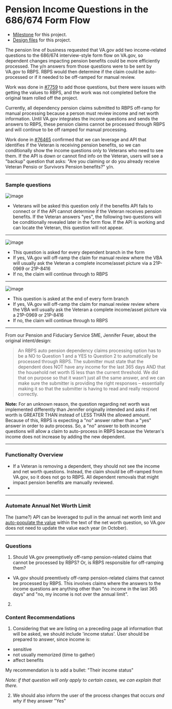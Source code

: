 # Pension Income Questions in the 686/674 Form Flow

- [Milestone](https://github.com/department-of-veterans-affairs/va.gov-team/milestone/1524) for this project.
- [Design files](https://www.figma.com/design/7W55oNwdVXvXOTI9SaFzQ7/686c-Add-or-Remove-Dependents?node-id=5390-102987&t=YbZTPEYFhEHZIpFt-1) for this project.

The pension line of business requested that VA.gov add two income-related questions to the 686/674 interview-style form flow on VA.gov, so dependent changes impacting pension benefits could be more efficiently processed. The y/n answers from those questions were to be sent by VA.gov to RBPS. RBPS would then determine if the claim could be auto-processed or if it needed to be off-ramped for manual review.

Work was done in [#7759](https://github.com/department-of-veterans-affairs/va.gov-team/issues/7759) to add those questions, but there were issues with getting the values to RBPS, and the work was not completed before the original team rolled off the project.

Currently, all dependency pension claims submitted to RBPS off-ramp for manual processing because a person must review income and net worth information. Until VA.gov integrates the income questions and sends the answers to RBPS, these pension claims cannot be processed through RBPS and will continue to be off ramped for manual processing. 

Work done in [#76465](https://github.com/department-of-veterans-affairs/va.gov-team/issues/76465) confirmed that we can leverage and API that identifies if the Veteran is receiving pension benefits, so we can conditionally show the income questions only to Veterans who need to see them. If the API is down or cannot find info on the Veteran, users will see a "backup" question that asks: "Are you claiming or do you already receive Veteran Pensio or Survivors Pension benefits?" y/n.

-----

### Sample questions

![image](https://github.com/user-attachments/assets/735d560d-1623-4045-a9c7-d1ed674bc112)
- Veterans will be asked this question only if the benefits API fails to connect or if the API cannot determine if the Veteran receives pension benefits. If the Veteran answers "yes", the following two questions will be conditionally revealed later in the form flow. If the API is working and can locate the Veteran, this question will not appear.

-----

![image](https://github.com/user-attachments/assets/ba77b819-232d-4af7-aea1-22ed571a5170)
- This question is asked for every dependent branch in the form
- If yes, VA.gov will off-ramp the claim for manual review where the VBA will usually ask the Veteran a complete income/asset picture via a 21P-0969 or 21P-8416
- If no, the claim will continue through to RBPS

-----

![image](https://github.com/user-attachments/assets/11696ae6-df7c-43f1-9fe0-326148864f4b)
- This question is asked at the end of every form branch
- If yes, VA.gov will off-ramp the claim for manual review review where the VBA will usually ask the Veteran a complete income/asset picture via a 21P-0969 or 21P-8416
- If no, the claim will continue through to RBPS
-----

From our Pension and Fiduciary Service SME, Jennifer Feuer, about the original intent/design:
> An RBPS auto pension dependency claims processing option has to be a NO to Question 1 and a YES to Question 2 to automatically be processed through RBPS.  The submitter must state that the dependent does NOT have any income for the last 365 days AND that the household net worth IS less than the current threshold.  We did that on purpose so that it wasn’t just all the same answer, and we can make sure the submitter is providing the right responses – essentially making it so that the submitter is having to read and really respond correctly.

**Note:** For an unknown reason, the question regarding net worth was implemented differently than Jennifer originally intended and asks if net worth is GREATER THAN instead of LESS THAN the allowed amount. Because of this, RBPS is expecting a "no" answer rather than a "yes" answer in order to auto process. So, a "no" answer to both income questions will allow a claim to auto-process in RBPS because the Veteran's income does not increase by adding the new dependent.

-----

### Functionalty Overview
- If a Veteran is removing a dependent, they should not see the income and net worth questions. Instead, the claim should be off-ramped from VA.gov, so it does not go to RBPS. All dependent removals that might impact pension benefits are manually reviewed.
- 

-----

### Automate Annual Net Worth Limit
The (same?) API can be leveraged to pull in the annual net worth limit and [auto-populate the value](https://github.com/department-of-veterans-affairs/va.gov-team/issues/96876) within the text of the net worth question, so VA.gov does not need to update the value each year (in October).

-----

### Questions
1. Should VA.gov preemptively off-ramp pension-related claims that cannot be processed by RBPS? Or, is RBPS responsible for off-ramping them?
  - VA.gov should preemtively off-ramp pension-related claims that cannot be processed by RBPS. This involves claims where the answers to the income questions are anything other than "no income in the last 365 days" and "no, my income is not over the annual limit".
2. 

### Content Recommendations
1. Considering that we are listing on a preceding page all information that will be asked, we should include 'income status'. User should be prepared to answer, since income is: 
- sensitive
- not usually memorized (time to gather)
- affect benefits

My recommendation is to add a bullet: "Their income status"

_Note: if that question will only apply to certain cases, we can explain that there._

2. We should also inform the user of the process changes that occurs _and why_ if they answer "Yes" 
